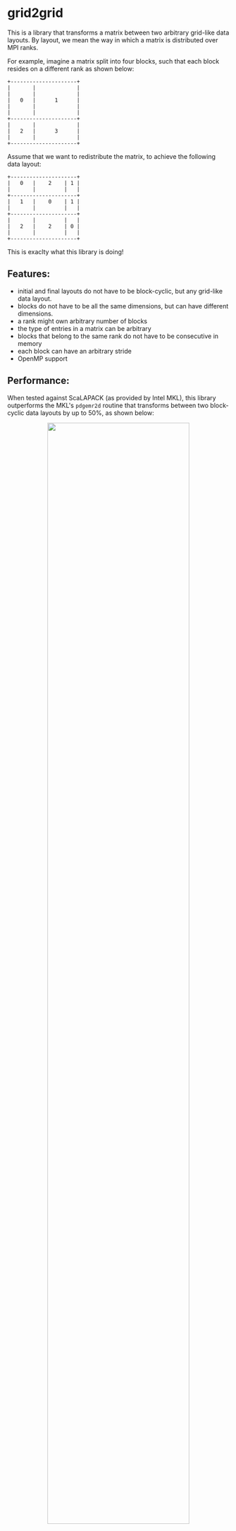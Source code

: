 # grid2grid

This is a library that transforms a matrix between two arbitrary grid-like data layouts. By layout, we mean the way in which a matrix is distributed over MPI ranks.

For example, imagine a matrix split into four blocks, such that each block resides on a different rank as shown below:

```
+---------------------+
|       |             |
|       |             |
|   0   |      1      |
|       |             |
|       |             |
+---------------------+
|       |             |
|   2   |      3      |
|       |             |
+---------------------+
```

 Assume that we want to redistribute the matrix, to achieve the following data layout:
 
```
+---------------------+
|   0   |    2    | 1 |
|       |         |   |
+---------------------+
|   1   |    0    | 1 |
|       |         |   |
+---------------------+
|       |         |   |
|   2   |    2    | 0 |
|       |         |   |
+---------------------+
```

This is exaclty what this library is doing!

## Features:

- initial and final layouts do not have to be block-cyclic, but any grid-like data layout.
- blocks do not have to be all the same dimensions, but can have different dimensions.
- a rank might own arbitrary number of blocks
- the type of entries in a matrix can be arbitrary
- blocks that belong to the same rank do not have to be consecutive in memory
- each block can have an arbitrary stride
- OpenMP support

## Performance:

When tested against ScaLAPACK (as provided by Intel MKL), this library outperforms the MKL's `pdgemr2d` routine that transforms between two block-cyclic data layouts by up to 50\%, as shown below:

<p align="center"><img src="https://github.com/kabicm/grid2grid/blob/master/docs/performance.svg" width="80%"></p>

## Algorithm

The pipeline of the algorithm is roughly the following:
- Find the intersections of the initial and final grids (called grid cover) in one pass, which decomposes initial blocks into smaller blocks.
- Sort decomposed initial blocks based on the rank to which they should be sent. Thus, if some ranks should exchange more than one block, they will do it within a single message.
- Copy decomposed intial blocks from a local storage (with arbitrary local data layout) to a temporary MPI buffer.
- Perform MPI_Alltoallv.
- Use the computed grid cover to decompose blocks from the final grid into smaller blocks.
- Sort decomposed final blocks based on the receiver rank.
- All smaller blocks that are received are copied from a temporary MPI buffer to the local storage (with arbitrary local data layout).

## Building and Installing

Assuming that you want to use the `gcc 8` compiler and `OpenMP`, you can build the project as follows:
```bash
# clone the repo
git clone --recursive https://github.com/kabicm/grid2grid
cd grid2grid
mkdir build
cd build

# build
CC=gcc-8 CXX=g++-8 cmake -DCMAKE_BUILD_TYPE=Release -DWITH_OPENMP=TRUE ..

# compile
make -j 4
```

## Example

To start with, there is a small example that transforms the matrix between two block-cyclic layouts. This example can be run from `build` directory as follows:
```bash
mpirun --oversubscribe -np 4 ./examples/scalapack2scalapack -m 10 -n 10 -ibm 2 -ibn 3 -fbm 3 -fbn 5 -pm 2 -pn 2
```
Where flags have the following meaning:
- `(m, n)`: Dimensions of matrix that we want to change the layout for.
- `(ibm, ibn)`: Dimensions of initial blocks, determining the initial block-cyclic distribution.
- `(fbm, fbn)`: Dimensions of final blocks, determining the final block-cyclic distribution that we want to reach.
- `(pm, pn)`: Processor grid, determining the processor decomposition for the block-cyclic distribution.

## Arbitrary Grid-Like Data Layouts

To transform between two arbitrary grid-like data layouts, we need to construct two `grid_layout` objects, one describing the initial layout and one describing the final layout. After that, we just invoke:
```cpp
grid2grid::grid_layout initial_layout(...);
grid2grid::grid_layout final_layout(...);
grid2grid::transform(initial_layout, final_layout, MPI_COMM_WORLD);
```

In order to create a grid_layout object, we need to provide the following information:
- `grid2D`: small struct describing the grid, basically 2 vectors, one describing where rows are split and one describing where columns are split in a grid.
- `owners`: a matrix that specifies the owner (i.e. the rank) of each block in `grid2D`.
- `local_blocks`: a vector of blocks that current rank owns. Each block is defined with a pointer to the beginning of that block in the local memory of current rank, a stride (by default equal to the number of rows of a block) and dimensions.

This is done for `ScaLAPACK` block-cyclic data layout, which can serve as an example of how `grid_layout` object can be created.

## Author
Marko Kabic (marko.kabic@cscs.ch)
